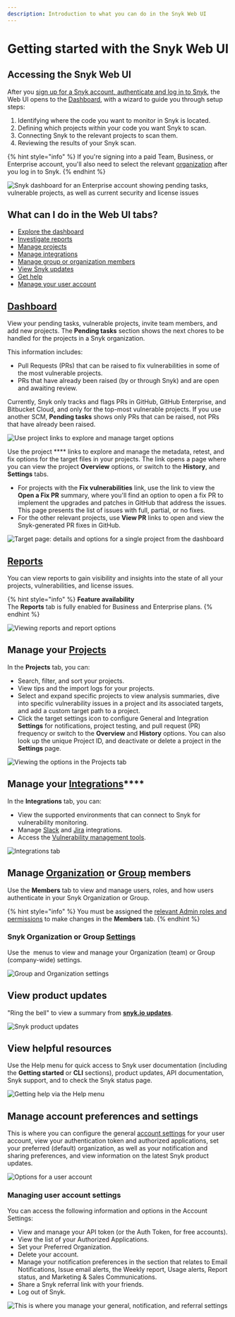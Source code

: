 ```yaml
---
description: Introduction to what you can do in the Snyk Web UI
---
```


# Getting started with the Snyk Web UI

## Accessing the Snyk Web UI

After you [sign up for a Snyk account, authenticate and log in to Snyk](../getting-started.md), the Web UI opens to the [Dashboard](broken-reference/), with a wizard to guide you through setup steps:

1. Identifying where the code you want to monitor in Snyk is located.
2. Defining which projects within your code you want Snyk to scan.
3. Connecting Snyk to the relevant projects to scan them.
4. Reviewing the results of your Snyk scan.

{% hint style="info" %}
If you're signing into a paid Team, Business, or Enterprise account, you'll also need to select the relevant [organization](../introducing-snyk/snyks-core-concepts/groups-organizations-and-users.md) after you log in to Snyk.
{% endhint %}

![Snyk dashboard for an Enterprise account showing pending tasks, vulnerable projects, as well as current security and license issues](<../.gitbook/assets/image (77) (3).png>)

## What can I do in the Web UI tabs?

* [Explore the dashboard](getting-started-with-the-snyk-web-ui.md#dashboard)
* [Investigate reports](getting-started-with-the-snyk-web-ui.md#reports)
* [Manage projects](getting-started-with-the-snyk-web-ui.md#manage-your-projects)
* [Manage integrations](getting-started-with-the-snyk-web-ui.md#manage-your-integrations)
* [Manage group or organization members](getting-started-with-the-snyk-web-ui.md#manage-organization-or-group-members)
* [View Snyk updates](getting-started-with-the-snyk-web-ui.md#view-product-updates)
* [Get help](getting-started-with-the-snyk-web-ui.md#view-helpful-resources)
* [Manage your user account](getting-started-with-the-snyk-web-ui.md#manage-account-preferences-and-settings)

## [Dashboard](broken-reference/)

View your pending tasks, vulnerable projects, invite team members, and add new projects. The **Pending tasks** section shows the next chores to be handled for the projects in a Snyk organization.

This information includes:

* Pull Requests (PRs) that can be raised to fix vulnerabilities in some of the most vulnerable projects.
* PRs that have already been raised (by or through Snyk) and are open and awaiting review.

Currently, Snyk only tracks and flags PRs in GitHub, GitHub Enterprise, and Bitbucket Cloud, and only for the top-most vulnerable projects. If you use another SCM, **Pending tasks** shows only PRs that can be raised, not PRs that have already been raised.

![Use project links to explore and manage target options](<../.gitbook/assets/image (70) (1).png>)

Use the project \*\*\*\* links to explore and manage the metadata, retest, and fix options for the target files in your projects. The link opens a page where you can view the project **Overview** options, or switch to the **History**, and **Settings** tabs.

* For projects with the **Fix vulnerabilities** link, use the link to view the **Open a Fix PR** summary, where you'll find an option to open a fix PR to implement the upgrades and patches in GitHub that address the issues.\
  This page presents the list of issues with full, partial, or no fixes.
* For the other relevant projects, use **View PR** links to open and view the Snyk-generated PR fixes in GitHub.

![Target page: details and options for a single project from the dashboard](<../.gitbook/assets/dockerfile\_fix\_vulnerabilities (1) (1) (1) (1).gif>)

## [**Reports**](https://docs.snyk.io/features/reports)

You can view reports to gain visibility and insights into the state of all your projects, vulnerabilities, and license issues.

{% hint style="info" %}
**Feature availability**\
The **Reports** tab is fully enabled for Business and Enterprise plans.
{% endhint %}

![Viewing reports and report options](../.gitbook/assets/reports.gif)

## **Manage your** [**Projects**](https://docs.snyk.io/getting-started/introduction-to-snyk-projects#projects)

In the **Projects** tab, you can:

* Search, filter, and sort your projects.
* View tips and the import logs for your projects.
* Select and expand specific projects to view analysis summaries, dive into specific vulnerability issues in a project and its associated targets, and add a custom target path to a project.
* Click the target settings icon to configure General and Integration **Settings** for notifications, project testing, and pull request (PR) frequency or switch to the **Overview** and **History** options. You can also look up the unique Project ID, and deactivate or delete a project in the **Settings** page.

![Viewing the options in the Projects tab](../.gitbook/assets/projects\_tab-options.gif)

## **Manage your** [**Integrations**](https://docs.snyk.io/integrations)\*\*\*\*

In the **Integrations** tab, you can:

* View the supported environments that can connect to Snyk for vulnerability monitoring.
* Manage [Slack](https://docs.snyk.io/integrations/notifications-ticketing-system-integrations/slack-integration) and [Jira](https://docs.snyk.io/integrations/notifications-ticketing-system-integrations/jira) integrations.
* Access the [Vulnerability management tools](https://docs.snyk.io/integrations/vulnerability-management-tools).

![Integrations tab](<../.gitbook/assets/image (69) (4).png>)

## Manage [Organization](https://docs.snyk.io/features/user-and-group-management/managing-users-and-permissions/manage-users-in-your-organizations) or [Group](https://docs.snyk.io/features/user-and-group-management/managing-users-and-permissions/manage-users-in-your-organizations-1) members

Use the **Members** tab to view and manage users, roles, and how users authenticate in your Snyk Organization or Group.

{% hint style="info" %}
You must be assigned the [relevant Admin roles and permissions](https://docs.snyk.io/features/user-and-group-management/managing-users-and-permissions/managing-permissions) to make changes in the **Members** tab.
{% endhint %}

### Snyk Organization or Group [Settings](https://docs.snyk.io/introducing-snyk/snyks-core-concepts/snyk-settings)

Use the <img src="../.gitbook/assets/cog_icon.png" alt="" data-size="line"> menus to view and manage your Organization (team) or Group (company-wide) settings.

![Group and Organization settings](<../.gitbook/assets/image (72).png>)

## View product updates

"Ring the bell" to view a summary from [**snyk.io updates**](https://updates.snyk.io/).

![Snyk product updates](<../.gitbook/assets/image (78) (3).png>)

## View helpful resources

Use the Help menu for quick access to Snyk user documentation (including the **Getting started** or **CLI** sections), product updates, API documentation, Snyk support, and to check the Snyk status page.

![Getting help via the Help menu](<../.gitbook/assets/image (99).png>)

## Manage account preferences and settings

This is where you can configure the general [account settings](https://app.snyk.io/account) for your user account, view your authentication token and authorized applications, set your preferred (default) organization, as well as your notification and sharing preferences, and view information on the latest Snyk product updates.

![Options for a user account](<../.gitbook/assets/image (120) (1).png>)

### Managing user **account settings**

You can access the following information and options in the Account Settings:

* View and manage your API token (or the Auth Token, for free accounts).
* View the list of your Authorized Applications.
* Set your Preferred Organization.
* Delete your account.
* Manage your notification preferences in the section that relates to Email Notifications, Issue email alerts, the Weekly report, Usage alerts, Report status, and Marketing & Sales Communications.
* Share a Snyk referral link with your friends.
* Log out of Snyk.

![This is where you manage your general, notification, and referral settings](../.gitbook/assets/user-account\_settings.gif)
